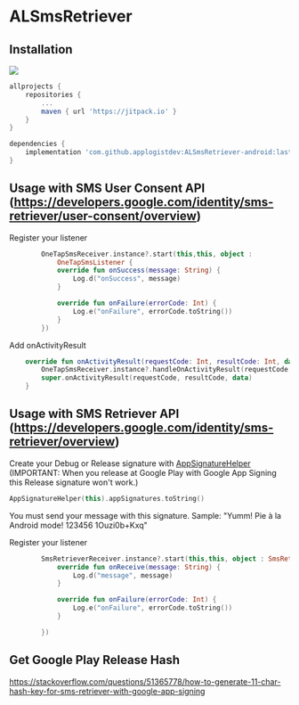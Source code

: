 
# ALSmsRetriever

## Installation
[![](https://jitpack.io/v/applogistdev/ALSmsRetriever-android.svg)](https://jitpack.io/#applogistdev/ALSmsRetriever-android)
```gradle
allprojects {
    repositories {
        ...
        maven { url 'https://jitpack.io' }
    }
}

dependencies {
    implementation 'com.github.applogistdev:ALSmsRetriever-android:lastVersion'
}
```

## Usage with SMS User Consent API (https://developers.google.com/identity/sms-retriever/user-consent/overview)

Register your listener

```kotlin
        OneTapSmsReceiver.instance?.start(this,this, object :
            OneTapSmsListener {
            override fun onSuccess(message: String) {
                Log.d("onSuccess", message)
            }

            override fun onFailure(errorCode: Int) {
                Log.e("onFailure", errorCode.toString())
            }
        })
```

Add onActivityResult

```kotlin
    override fun onActivityResult(requestCode: Int, resultCode: Int, data: Intent?) {
        OneTapSmsReceiver.instance?.handleOnActivityResult(requestCode,resultCode,data)
        super.onActivityResult(requestCode, resultCode, data)
    }
```

## Usage with SMS Retriever API (https://developers.google.com/identity/sms-retriever/overview)

Create your Debug or Release signature with [AppSignatureHelper](https://github.com/applogistdev/ALSmsRetriever-android/blob/master/app/src/main/java/com/applogist/alsmsretriever_sample/AppSignatureHelper.kt) (IMPORTANT: When you release at Google Play with Google App Signing this Release signature won't work.)

```kotlin
AppSignatureHelper(this).appSignatures.toString()
```

You must send your message with this signature. Sample: "Yumm! Pie à la Android mode! 123456 1Ouzi0b+Kxq"

Register your listener

```kotlin
        SmsRetrieverReceiver.instance?.start(this,this, object : SmsRetrieverListener{
            override fun onReceive(message: String) {
                Log.d("message", message)
            }

            override fun onFailure(errorCode: Int) {
                Log.e("onFailure", errorCode.toString())
            }

        })
```

## Get Google Play Release Hash
https://stackoverflow.com/questions/51365778/how-to-generate-11-char-hash-key-for-sms-retriever-with-google-app-signing